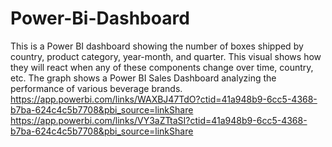 # Power-Bi-Dashboard
This is a Power BI dashboard showing the number of boxes shipped by country, product category, year-month, and quarter. This visual shows how they will react when any of these components change over time, country, etc. The graph shows a Power BI Sales Dashboard analyzing the performance of various beverage brands.
https://app.powerbi.com/links/WAXBJ47TdO?ctid=41a948b9-6cc5-4368-b7ba-624c4c5b7708&pbi_source=linkShare
https://app.powerbi.com/links/VY3aZTtaSI?ctid=41a948b9-6cc5-4368-b7ba-624c4c5b7708&pbi_source=linkShare
